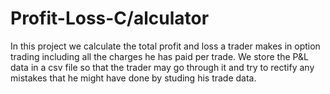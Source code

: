 # Profit-Loss-C/alculator

In this project we calculate the total profit and loss a trader makes in option trading including all the charges he has paid per trade. We store the P&L data in a csv file so that the trader may go through it and try to rectify any mistakes that he might have done by studing his trade data.
